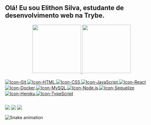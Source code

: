 ## Olá! Eu sou Elithon Silva, estudante de desenvolvimento web na Trybe.
<div align="center">
  <a href="https://github.com/oelithon">
  <img height="160em" src="https://github-readme-stats.vercel.app/api?username=oelithon&show_icons=true&theme=github_dark&include_all_commits=true&count_private=true"/>
  <img height="160em" src="https://github-readme-stats.vercel.app/api/top-langs/?username=oelithon&layout=compact&langs_count=7&theme=github_dark"/>
</div>
<div style="display: inline_block"><br>
  <img align="center" alt="Icon-Git" src="https://icongr.am/devicon/git-original.svg?size=30&color=currentColor">
  <img align="center" alt="Icon-HTML" src="https://icongr.am/devicon/html5-original.svg?size=30&color=currentColor">
  <img align="center" alt="Icon-CSS" src="https://icongr.am/devicon/css3-original.svg?size=30&color=currentColor">
  <img align="center" alt="Icon-JavaScript" src="https://icongr.am/devicon/javascript-original.svg?size=30&color=currentColor">
  <img align="center" alt="Icon-React" src="https://icongr.am/devicon/react-original.svg?size=30&color=currentColor">
  <img align="center" alt="Icon-Docker" src="https://icongr.am/devicon/docker-original.svg?size=30&color=currentColor">
  <img align="center" alt="Icon-MySQL" src="https://icongr.am/devicon/mysql-original.svg?size=30&color=currentColor">
  <img align="center" alt="Icon-Node.js" src="https://icongr.am/devicon/nodejs-original.svg?size=30&color=currentColor">
  <img align="center" alt="Icon-Sequelize" src="https://icongr.am/devicon/sequelize-original.svg?size=30&color=currentColor">
  <img align="center" alt="Icon-Heroku" src="https://icongr.am/devicon/heroku-original.svg?size=30&color=currentColor">
  <img align="center" alt="Icon-TypeScript" src="https://icongr.am/devicon/typescript-original.svg?size=30&color=currentColor">
</div>
  
  ##
 
<div>
  <a href = "mailto:elithonsilva@gmail.com"><img src="https://img.shields.io/badge/-Gmail-%23333?style=for-the-badge&logo=gmail&logoColor=white" target="_blank"></a>
  <a href="https://instagram.com/oelithon"><img src="https://img.shields.io/badge/-Instagram-%23E4405F?style=for-the-badge&logo=instagram&logoColor=white" target="_blank"></a>
  <a href="https://www.linkedin.com/in/elithonsilva/"><img src="https://img.shields.io/badge/-LinkedIn-%230077B5?style=for-the-badge&logo=linkedin&logoColor=white" target="_blank"></a>
 
  ![Snake animation](https://github.com/oelithon/oelithon/blob/output/github-contribution-grid-snake.svg)
 
</div>
